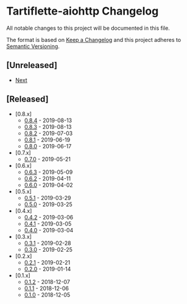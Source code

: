 # Tartiflette-aiohttp Changelog

All notable changes to this project will be documented in this file.

The format is based on [Keep a Changelog](http://keepachangelog.com/en/1.0.0/)
and this project adheres to [Semantic Versioning](http://semver.org/spec/v2.0.0.html).

## [Unreleased]

- [Next](./changelogs/next.md)

## [Released]

- [0.8.x]
  - [0.8.4](./changelogs/0.8.4.md) - 2019-08-13
  - [0.8.3](./changelogs/0.8.3.md) - 2019-08-13
  - [0.8.2](./changelogs/0.8.2.md) - 2019-07-03
  - [0.8.1](./changelogs/0.8.1.md) - 2019-06-19
  - [0.8.0](./changelogs/0.8.0.md) - 2019-06-17
- [0.7.x]
  - [0.7.0](./changelogs/0.7.0.md) - 2019-05-21
- [0.6.x]
  - [0.6.3](./changelogs/0.6.3.md) - 2019-05-09
  - [0.6.2](./changelogs/0.6.2.md) - 2019-04-11
  - [0.6.0](./changelogs/0.6.0.md) - 2019-04-02
- [0.5.x]
  - [0.5.1](./changelogs/0.5.1.md) - 2019-03-29
  - [0.5.0](./changelogs/0.5.0.md) - 2019-03-25
- [0.4.x]
  - [0.4.2](./changelogs/0.4.2.md) - 2019-03-06
  - [0.4.1](./changelogs/0.4.1.md) - 2019-03-05
  - [0.4.0](./changelogs/0.4.0.md) - 2019-03-04
- [0.3.x]
  - [0.3.1](./changelogs/0.3.1.md) - 2019-02-28
  - [0.3.0](./changelogs/0.3.0.md) - 2019-02-25
- [0.2.x]
  - [0.2.1](./changelogs/0.2.1.md) - 2019-02-21
  - [0.2.0](./changelogs/0.2.0.md) - 2019-01-14
- [0.1.x]
  - [0.1.2](./changelogs/0.1.2.md) - 2018-12-07
  - [0.1.1](./changelogs/0.1.1.md) - 2018-12-06
  - [0.1.0](./changelogs/0.1.0.md) - 2018-12-05
